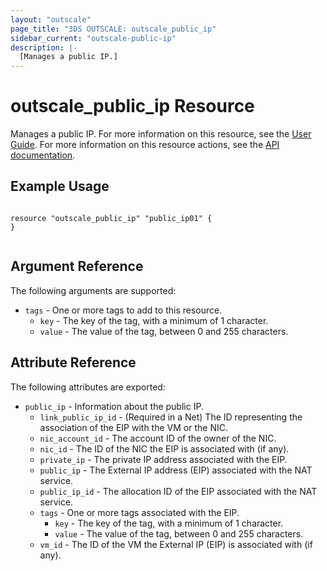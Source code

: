 ```yaml
---
layout: "outscale"
page_title: "3DS OUTSCALE: outscale_public_ip"
sidebar_current: "outscale-public-ip"
description: |-
  [Manages a public IP.]
---
```


# outscale_public_ip Resource

Manages a public IP.
For more information on this resource, see the [User Guide](https://wiki.outscale.net/display/EN/About+EIPs).
For more information on this resource actions, see the [API documentation](https://docs-beta.outscale.com/#3ds-outscale-api-publicip).

## Example Usage

```hcl

resource "outscale_public_ip" "public_ip01" {
}


```

## Argument Reference

The following arguments are supported:

* `tags` - One or more tags to add to this resource.
    * `key` - The key of the tag, with a minimum of 1 character.
    * `value` - The value of the tag, between 0 and 255 characters.

## Attribute Reference

The following attributes are exported:

* `public_ip` - Information about the public IP.
  * `link_public_ip_id` - (Required in a Net) The ID representing the association of the EIP with the VM or the NIC.
  * `nic_account_id` - The account ID of the owner of the NIC.
  * `nic_id` - The ID of the NIC the EIP is associated with (if any).
  * `private_ip` - The private IP address associated with the EIP.
  * `public_ip` - The External IP address (EIP) associated with the NAT service.
  * `public_ip_id` - The allocation ID of the EIP associated with the NAT service.
  * `tags` - One or more tags associated with the EIP.
    * `key` - The key of the tag, with a minimum of 1 character.
    * `value` - The value of the tag, between 0 and 255 characters.
  * `vm_id` - The ID of the VM the External IP (EIP) is associated with (if any).
